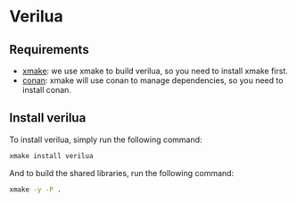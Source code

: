 # Verilua
## Requirements
- [xmake](https://xmake.io/#/getting_started): we use xmake to build verilua, so you need to install xmake first.
- [conan](https://conan.io/downloads): xmake will use conan to manage dependencies, so you need to install conan.

## Install verilua
To install verilua, simply run the following command:
```bash
xmake install verilua
```
And to build the shared libraries, run the following command:
```bash
xmake -y -P .
```
